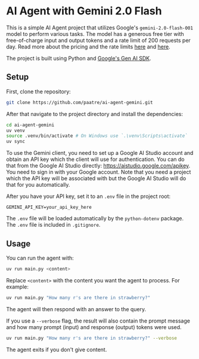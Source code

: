 # AI Agent with Gemini 2.0 Flash

This is a simple AI Agent project that utilizes Google's `gemini-2.0-flash-001` model to perform various tasks. The model has a generous free tier with free-of-charge input and output tokens and a rate limit of 200 requests per day. Read more about the pricing and the rate limits [here](https://ai.google.dev/gemini-api/docs/pricing) and [here](https://ai.google.dev/gemini-api/docs/rate-limits).

The project is built using Python and
[Google's Gen AI SDK](https://googleapis.github.io/python-genai/).

## Setup

First, clone the repository:

```bash
git clone https://github.com/paatre/ai-agent-gemini.git
```

After that navigate to the project directory and install the dependencies:

```bash
cd ai-agent-gemini
uv venv
source .venv/bin/activate # On Windows use `.\venv\Scripts\activate`
uv sync
```

To use the Gemini client, you need to set up a Google AI Studio account and
obtain an API key which the client will use for authentication. You can do that
from the Google AI Studio directly: https://aistudio.google.com/apikey. You
need to sign in with your Google account. Note that you need a project which
the API key will be associated with but the Google AI Studio will do that for
you automatically.

After you have your API key, set it to an `.env` file in the project root:

```env
GEMINI_API_KEY=your_api_key_here
```

The `.env` file will be loaded automatically by the `python-dotenv` package.
The `.env` file is included in `.gitignore`.

## Usage

You can run the agent with:

```bash
uv run main.py <content>
```

Replace `<content>` with the content you want the agent to process. For example:

```bash
uv run main.py "How many r's are there in strawberry?"
```

The agent will then respond with an answer to the query.

If you use a `--verbose` flag, the result will also contain the prompt message
and how many prompt (input) and response (output) tokens were used.

```bash
uv run main.py "How many r's are there in strawberry?" --verbose
```

The agent exits if you don't give content.
